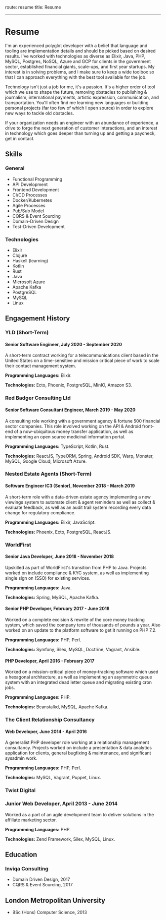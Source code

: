 route: resume
title: Resume

---

# Resume

I'm an experienced polyglot developer with a belief that language and tooling are implementation details 
and should be picked based on desired results. I've worked with technologies as diverse as Elixir, 
Java, PHP, MySQL, Postgres, NoSQL, Azure and GCP for clients in the government sector, established 
financial giants, scale-ups, and first year startups. My interest is in solving problems, and I make 
sure to keep a wide toolbox so that I can approach everything with the best tool available for the job.

Technology isn't just a job for me, it's a passion. It's a higher order of tool which we use to shape 
the future, removing obstacles to publishing & journalism, international payments, artistic expression, 
communication, and transportation. You'll often find me learning new languages or building personal 
projects (far too few of which I open source) in order to explore new ways to tackle old obstacles.

If your organization needs an engineer with an abundance of experience, a drive to forge the next 
generation of customer interactions, and an interest in technology which goes deeper than turning up 
and getting a paycheck, get in contact.

## Skills

### General

- Functional Programming
- API Development
- Frontend Development
- CI/CD Processes
- Docker/Kubernetes
- Agile Processes
- Pub/Sub Model
- CQRS & Event Sourcing
- Domain-Driven Design
- Test-Driven Development

### Technologies

- Elixir
- Clojure
- Haskell (learning)
- Kotlin
- Rust
- Java
- Microsoft Azure
- Apache Kafka
- PostgreSQL
- MySQL
- Linux

## Engagement History

### YLD (Short-Term)

#### Senior Software Engineer, July 2020 - September 2020

A short-term contract working for a telecommunications client based in the United States on a time-sensitive 
and mission critical piece of work to scale their contact management system.

**Programming Languages:** Elixir.

**Technologies:** Ecto, Phoenix, PostgreSQL, MinIO, Amazon S3.

### Red Badger Consulting Ltd

#### Senior Software Consultant Engineer, March 2019 - May 2020

A consulting role working with a government agency & fortune 500 financial sector companies. This role involved 
working on the API & Android front-end of a now-ubiquitous money transfer application, as well as implementing 
an open source medicinal information portal.

**Programming Languages:** TypeScript, Kotlin, Rust.

**Technologies:** ReactJS, TypeORM, Spring, Android SDK, Warp, Monster, MySQL, Google Cloud, Microsoft Azure.

### Nested Estate Agents (Short-Term)

#### Software Engineer IC3 (Senior), November 2018 - March 2019

A short-term role with a data-driven estate agency implementing a new viewings system to automate client & 
agent reminders as well as collect & evaluate feedback, as well as an audit trail system recording every 
data change for regulatory compliance.

**Programming Languages:** Elixir, JavaScript.

**Technologies:** Phoenix, Ecto, PostgreSQL, ReactJS.

### WorldFirst

#### Senior Java Developer, June 2018 - November 2018

Upskilled as part of WorldFirst's transition from PHP to Java. Projects worked on include compliance & KYC 
system, as well as implementing single sign on (SSO) for existing services.

**Programming Languages:** Java.

**Technologies:** Spring, MySQL, Apache Kafka.

#### Senior PHP Developer, February 2017 - June 2018

Worked on a complete excision & rewrite of the core money tracking system, which saved the company tens of
thousands of pounds a year. Also worked on an update to the platform software to get it running on PHP 7.2.

**Programming Languages:** PHP, Perl.

**Technologies:** Symfony, Silex, MySQL, Doctrine, Vagrant, Ansible.

#### PHP Developer, April 2016 - February 2017

Worked on a mission-critical piece of money-tracking software which used a hexagonal architecture, as well 
as implementing an asymmetric queue system with an integrated dead letter queue and migrating existing 
cron jobs.

**Programming Languages:** PHP.

**Technologies:** Beanstalkd, MySQL, Apache Kafka.

### The Client Relationship Consultancy

#### Web Developer, June 2014 - April 2016

A generalist PHP developer role working at a relationship management consultancy. Projects worked on 
include a presentation & data analytics application for clients, general bugfixing & maintenance, and 
significant sysadmin work.

**Programming Languages:** PHP, Perl.

**Technologies:** MySQL, Vagrant, Puppet, Linux.

### Twist Digital

### Junior Web Developer, April 2013 - June 2014

Worked as a part of an agile development team to deliver solutions in the affiliate marketing sector.

**Programming Languages:** PHP.

**Technologies:** Zend Framework, Silex, MySQL, Linux.

## Education

### Inviqa Consulting

- Domain Driven Design, 2017
- CQRS & Event Sourcing, 2017

## London Metropolitan University

- BSc (Hons) Computer Science, 2013
